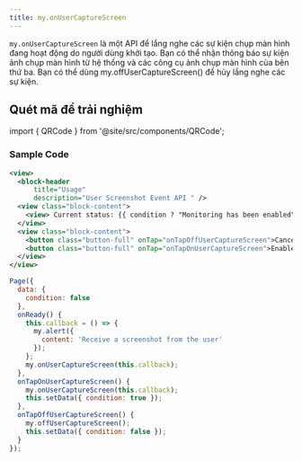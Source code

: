 ```yaml
---
title: my.onUserCaptureScreen
---
```


`my.onUserCaptureScreen` là một API để lắng nghe các sự kiện chụp màn hình đang hoạt động do người dùng khởi tạo. Bạn có thể nhận thông báo sự kiện ảnh chụp màn hình từ hệ thống và các công cụ ảnh chụp màn hình của bên thứ ba. Bạn có thể dùng my.offUserCaptureScreen() để hủy lắng nghe các sự kiện.

## Quét mã để trải nghiệm

import { QRCode } from '@site/src/components/QRCode';

<QRCode page="pages/api/user-screenshot-event/index" />

### Sample Code

```xml
<view>
  <block-header
      title="Usage"
      description="User Screenshot Event API " />
  <view class="block-content">
    <view> Current status: {{ condition ? "Monitoring has been enabled" : 'Monitoring has been canceled' }} </view>
  </view>
  <view class="block-content">
    <button class="button-full" onTap="onTapOffUserCaptureScreen">Cancel listening for screen events</button>
    <button class="button-full" onTap="onTapOnUserCaptureScreen">Enable listening for screen events</button>
  </view>
</view>
```

```js
Page({
  data: {
    condition: false
  },
  onReady() {
    this.callback = () => {
      my.alert({
        content: 'Receive a screenshot from the user'
      });
    };
    my.onUserCaptureScreen(this.callback);
  },
  onTapOnUserCaptureScreen() {
    my.onUserCaptureScreen(this.callback);
    this.setData({ condition: true });
  },
  onTapOffUserCaptureScreen() {
    my.offUserCaptureScreen();
    this.setData({ condition: false });
  }
});
```
